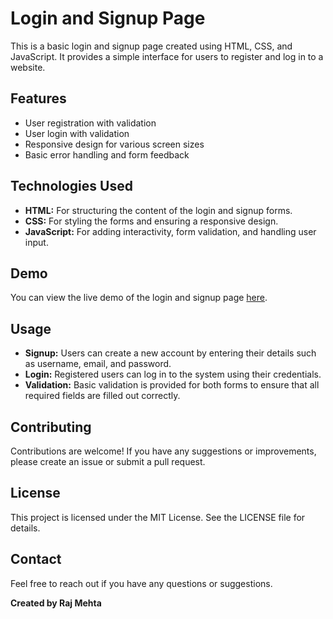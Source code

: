 # Login and Signup Page

This is a basic login and signup page created using HTML, CSS, and JavaScript. It provides a simple interface for users to register and log in to a website.

## Features

- User registration with validation
- User login with validation
- Responsive design for various screen sizes
- Basic error handling and form feedback

## Technologies Used

- **HTML:** For structuring the content of the login and signup forms.
- **CSS:** For styling the forms and ensuring a responsive design.
- **JavaScript:** For adding interactivity, form validation, and handling user input.

## Demo

You can view the live demo of the login and signup page [here](https://m-raj-22.github.io/Login_Signup_Page/).

## Usage

- **Signup:** Users can create a new account by entering their details such as username, email, and password.
- **Login:** Registered users can log in to the system using their credentials.
- **Validation:** Basic validation is provided for both forms to ensure that all required fields are filled out correctly.

## Contributing

Contributions are welcome! If you have any suggestions or improvements, please create an issue or submit a pull request.

## License

This project is licensed under the MIT License. See the LICENSE file for details.

## Contact

Feel free to reach out if you have any questions or suggestions.

**Created by Raj Mehta**
